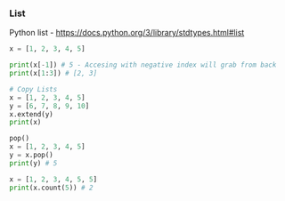 ### List

Python list - https://docs.python.org/3/library/stdtypes.html#list

```python
x = [1, 2, 3, 4, 5]

print(x[-1]) # 5 - Accesing with negative index will grab from back
print(x[1:3]) # [2, 3]

# Copy Lists
x = [1, 2, 3, 4, 5]
y = [6, 7, 8, 9, 10]
x.extend(y)
print(x)

pop()
x = [1, 2, 3, 4, 5]
y = x.pop()
print(y) # 5

x = [1, 2, 3, 4, 5, 5]
print(x.count(5)) # 2 
```